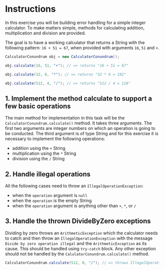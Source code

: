 # Instructions

In this exercise you will be building error handling for a simple integer calculator. 
To make matters simple, methods for calculating addition, multiplication and division are provided.

The goal is to have a working calculator that returns a String with the following pattern: `16 + 51 = 67`, when provided with arguments `16`, `51` and `+`.


```java
CalculatorConundrum obj = new CalculatorConundrum();

obj.calculate(16, 51, "+"); // => returns "16 + 51 = 67"

obj.calculate(32, 6, "*"); // => returns "32 * 6 = 192"

obj.calculate(512, 4, "/"); // => returns "512 / 4 = 128"
```

## 1. Implement the method calculate to support a few basic operations 

The main method for implementation in this task will be the `CalculatorConundrum.calculate()` method. 
It takes three arguments. 
The first two arguments are integer numbers on which an operation is going to be conducted. 
The third argument is of type String and for this exercise it is necessary to implement the following operations:

- addition using the `+` String
- multiplication using the `*` String
- division using the `/` String

## 2. Handle illegal operations

All the following cases need to throw an `IllegalOperationException`:

* when the `operation` argument is `null`
* when the `operation` is the empty String
* when the `operation` argument is anything other than `+`, `*`, or `/`

## 3. Handle the thrown DivideByZero exceptions

Dividing by zero throws an `ArithmeticException` which the calculator needs to catch and then throw an `IllegalOperationException` with the message `Divide by zero operation illegal` and the `ArithmeticException` as its cause.
This should be handled using `try-catch` block. 
Any other exception should not be handled by the `CalulatorConundrum.calculate()` method.

```java
CalculatorConundrum.calculate(512, 0, "/"); // => throws IllegalOperationException with message "Division by zero is not allowed."
```
